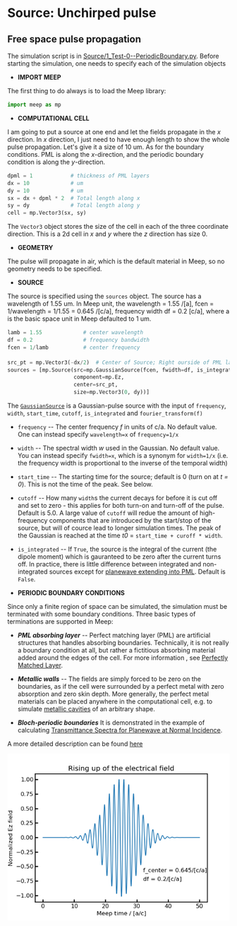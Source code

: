 # Source: Unchirped pulse
## Free space pulse propagation
The simulation script is in [Source/1_Test-0--PeriodicBoundary.py](https://github.com/chunxia2020/MEEP_Simulation/blob/master/Source/Examples/1_Test-0--PeriodicBoundary.py). Before starting the simulation, one needs to specify each of the simulation objects
- **IMPORT MEEP**

The first thing to do always is to load the Meep library:
```python
import meep as mp
```
- **COMPUTATIONAL CELL**

I am going to put a source at one end and let the fields propagate in the _x_ direction. In _x_ direction, I just need to have enough length to show the whole pulse propagation. Let's give it a size of 10 um. As for the boundary conditions. PML is along the _x_-direction, and the periodic boundary condition is along the _y_-direction.
```python
dpml = 1            # thickness of PML layers
dx = 10             # um
dy = 10             # um
sx = dx + dpml * 2  # Total length along x
sy = dy             # Total length along y
cell = mp.Vector3(sx, sy)
```
The `Vector3` object stores the size of the cell in each of the three coordinate direction. This is a 2d cell in _x_ and _y_ where the _z_ direction has size 0.


- **GEOMETRY**

The pulse will propagate in air, which is the default material in Meep, so no geometry needs to be specified.

- **SOURCE**

The source is specified using the `sources` object. The source has a wavelength of 1.55 um. In Meep unit, the wavelength = 1.55 /[a], fcen = 1/wavelength = 1/1.55 = 0.645 /[c/a], frequency width df = 0.2 [c/a], where a is the basic space unit in Meep defaulted to 1 um.
```python
lamb = 1.55             # center wavelength
df = 0.2                # frequency bandwidth
fcen = 1/lamb           # center frequency

src_pt = mp.Vector3(-dx/2)  # Center of Source; Right ourside of PML layer
sources = [mp.Source(src=mp.GaussianSource(fcen, fwidth=df, is_integrated=True),
                     component=mp.Ez,
                     center=src_pt,
                     size=mp.Vector3(0, dy))]
```
The [`GaussianSource`](https://meep.readthedocs.io/en/latest/Python_User_Interface/#gaussiansource) is a Gaussian-pulse source with the input of `frequency`, `width`, `start_time`, `cutoff`, `is_integrated` and `fourier_transform(f)`

- `frequency` -- The center frequency _f_ in units of c/a. No default value. One can instead specify `wavelength=x` of `frequency=1/x`
- `width` -- The spectral width _w_ used in the Gaussian. No default value. You can instead specify `fwidth=x`, which is a synonym for `width=1/x` (i.e. the frequency width is proportional to the inverse of the temporal width)
- `start_time` -- The starting time for the source; default is 0 (turn on at _t = 0_). This is not the time of the peak. See below.
- `cutoff` -- How many `width`s the current decays for before it is cut off and set to zero - this applies for both turn-on and turn-off of the pulse. Default is 5.0. A large value of `cutoff` will redue the amount of high-frequency components that are introduced by the start/stop of the source, but will of cource lead to longer simulation times. The peak of the Gaussian is reached at the time _t0_ = `start_time + curoff * width`.
- `is_integrated` -- If `True`, the source is the integral of the current (the dipole moment) which is gauranteed to be zero after the current turns off. In practice, there is little difference between integrated and non-integrated sources except for [planewave extending into PML](https://meep.readthedocs.io/en/latest/Perfectly_Matched_Layer/#planewave-sources-extending-into-pml). Default is `False`.


 - **PERIODIC BOUNDARY CONDITIONS**

 Since only a finite region of space can be simulated, the simulation must be terminated with some boundary conditions. Three basic types of terminations are supported in Meep:
  - _**PML absorbing layer**_ -- Perfect matching layer (PML) are artificial structures that handles absorbing boundaries. Technically, it is not really a boundary condition at all, but rather a fictitious absorbing material added around the edges of the cell. For more information , see [Perfectly Matched Layer](https://meep.readthedocs.io/en/latest/Perfectly_Matched_Layer/).

  - _**Metallic walls**_ -- The fields are simply forced to be zero on the boundaries, as if the cell were surrounded by a perfect metal with zero absorption and zero skin depth. More generally, the perfect metal materials can be placed anywhere in the computational cell, e.g. to simulate [metallic cavities](https://meep.readthedocs.io/en/latest/Python_Tutorials/Local_Density_of_States/) of an arbitrary shape.

  - _**Bloch-periodic boundaries**_ It is demonstrated in the example of calculating [Transmittance Spectra for Planewave at Normal Incidence](https://meep.readthedocs.io/en/latest/Python_Tutorials/Mode_Decomposition/#diffraction-spectrum-of-a-binary-grating).

  A more detailed description can be found [here](https://meep.readthedocs.io/en/latest/Introduction/#boundary-conditions-and-symmetries)


  ![](https://github.com/chunxia2020/MEEP_Simulation/blob/master/Source/Attachment/1.png)
